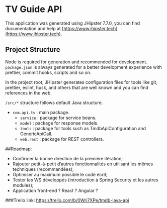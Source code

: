 # TV Guide API

This application was generated using JHipster 7.7.0, you can find documentation and help at [https://www.jhipster.tech](https://www.jhipster.tech).

## Project Structure

Node is required for generation and recommended for development. `package.json` is always generated for a better development experience with prettier, commit hooks, scripts and so on.

In the project root, JHipster generates configuration files for tools like git, prettier, eslint, husk, and others that are well known and you can find references in the web.

`/src/*` structure follows default Java structure.

- `com.api.tv` : main package.
  - `service` : package for service beans.
  - `model` : package for response models.
  - `tools` : package for tools such as TmdbApiConfiguration and GenericApiCall.
  - `web.rest` : package for REST controllers.

##Roadmap:
- Confirmer la bonne direction de la première itération; 
- Rajouter petit-à-petit d’autres fonctionnalités en utilisant les mêmes techniques (recommandées);
- Optimiser au maximum possible le code écrit;
- Tester les WS développés (introduction à Spring Security et les autres modules);
- Application front-end ? React ? Angular ?

###Trello link:
https://trello.com/b/0Wri7XPe/tmdb-java-api
